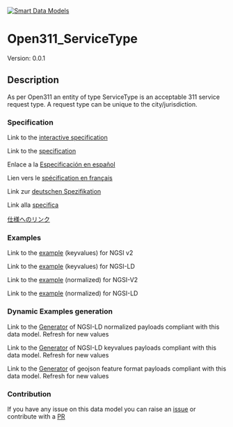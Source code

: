 [![Smart Data Models](https://smartdatamodels.org/wp-content/uploads/2022/01/SmartDataModels_logo.png "Logo")](https://smartdatamodels.org)
# Open311_ServiceType
Version: 0.0.1

## Description 

As per Open311 an entity of type ServiceType is an acceptable 311 service request type. A request type can be unique to the city/jurisdiction.
### Specification

Link to the [interactive specification](https://swagger.lab.fiware.org/?url=https://smart-data-models.github.io/dataModel.IssueTracking/Open311_ServiceType/swagger.yaml)

Link to the [specification](https://github.com/smart-data-models/dataModel.IssueTracking/blob/master/Open311_ServiceType/doc/spec.md)

Enlace a la [Especificación en español](https://github.com/smart-data-models/dataModel.IssueTracking/blob/master/Open311_ServiceType/doc/spec_ES.md)

Lien vers le [spécification en français](https://github.com/smart-data-models/dataModel.IssueTracking/blob/master/Open311_ServiceType/doc/spec_FR.md)

Link zur [deutschen Spezifikation](https://github.com/smart-data-models/dataModel.IssueTracking/blob/master/Open311_ServiceType/doc/spec_DE.md)

Link alla [specifica](https://github.com/smart-data-models/dataModel.IssueTracking/blob/master/Open311_ServiceType/doc/spec_IT.md)

[仕様へのリンク](https://github.com/smart-data-models/dataModel.IssueTracking/blob/master/Open311_ServiceType/doc/spec_JA.md)
### Examples

Link to the [example](https://smart-data-models.github.io/dataModel.IssueTracking/Open311_ServiceType/examples/example.json) (keyvalues) for NGSI v2

Link to the [example](https://smart-data-models.github.io/dataModel.IssueTracking/Open311_ServiceType/examples/example.jsonld) (keyvalues) for NGSI-LD

Link to the [example](https://smart-data-models.github.io/dataModel.IssueTracking/Open311_ServiceType/examples/example-normalized.json) (normalized) for NGSI-V2

Link to the [example](https://smart-data-models.github.io/dataModel.IssueTracking/Open311_ServiceType/examples/example-normalized.jsonld) (normalized) for NGSI-LD
### Dynamic Examples generation

Link to the [Generator](https://smartdatamodels.org/extra/ngsi-ld_generator.php?schemaUrl=https://raw.githubusercontent.com/smart-data-models/dataModel.IssueTracking/master/Open311_ServiceType/schema.json&email=info@smartdatamodels.org) of NGSI-LD normalized payloads compliant with this data model. Refresh for new values

Link to the [Generator](https://smartdatamodels.org/extra/ngsi-ld_generator_keyvalues.php?schemaUrl=https://raw.githubusercontent.com/smart-data-models/dataModel.IssueTracking/master/Open311_ServiceType/schema.json&email=info@smartdatamodels.org) of NGSI-LD keyvalues payloads compliant with this data model. Refresh for new values

Link to the [Generator](https://smartdatamodels.org/extra/geojson_features_generator.php?schemaUrl=https://raw.githubusercontent.com/smart-data-models/dataModel.IssueTracking/master/Open311_ServiceType/schema.json&email=info@smartdatamodels.org) of geojson feature format payloads compliant with this data model. Refresh for new values
### Contribution

 If you have any issue on this data model you can raise an [issue](https://github.com/smart-data-models/dataModel.IssueTracking/issues)  or contribute with a [PR](https://github.com/smart-data-models/dataModel.IssueTracking/pulls)